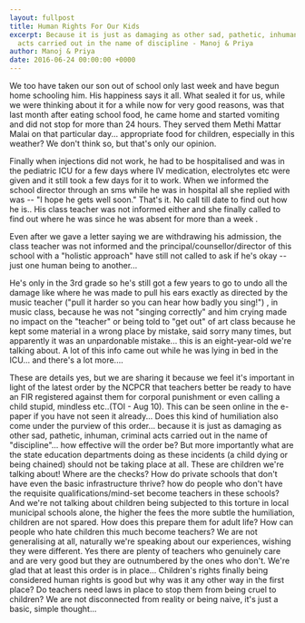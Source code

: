 ```yaml
---
layout: fullpost
title: Human Rights For Our Kids
excerpt: Because it is just as damaging as other sad, pathetic, inhuman, criminal
  acts carried out in the name of discipline - Manoj & Priya
author: Manoj & Priya
date: 2016-06-24 00:00:00 +0000
---
```


We too have taken our son out of school only last week and have begun home schooling him. His happiness says it all. What sealed it for us, while we were thinking about it for a while now for very good reasons, was that last month after eating school food, he came home and started vomiting and did not stop for more than 24 hours. They served them Methi Mattar Malai on that particular day... appropriate food for children, especially in this weather? We don't think so, but that's only our opinion. 

Finally when injections did not work, he had to be hospitalised and was in the pediatric ICU for a few days where IV medication, electrolytes etc were given and it still took a few days for it to work. When we informed the school director through an sms while he was in hospital all she replied with was -- "I hope he gets well soon." That's it. No call till date to find out how he is.. His class teacher was not informed either and she finally called to find out where he was since he was absent for more than a week . 

Even after we gave a letter saying we are withdrawing his admission, the class teacher was not informed and the principal/counsellor/director of this school with a "holistic approach" have still not called to ask if he's okay -- just one human being to another... 

He's only in the 3rd grade so he's still got a few years to go to undo all the damage like where he was made to pull his ears exactly as directed by the music teacher ("pull it harder so you can hear how badly you sing!") , in music class, because he was not "singing correctly" and him crying made no impact on the "teacher" or being told to "get out" of art class because he kept some material in a wrong place by mistake, said sorry many times, but apparently it was an unpardonable mistake... this is an eight-year-old we're talking about. A lot of this info came out while he was lying in bed in the ICU... and there's a lot more.... 

These are details yes, but we are sharing it because we feel it's important in light of the latest order by the NCPCR that teachers better be ready to have an FIR registered against them for corporal punishment or even calling a child stupid, mindless etc..(TOI - Aug 10). This can be seen online in the e-paper if you have not seen it already... Does this kind of humiliation also come under the purview of this order... because it is just as damaging as other sad, pathetic, inhuman, criminal acts carried out in the name of "discipline"... how effective will the order be? But more importantly what are the state education departments doing as these incidents (a child dying or being chained) should not be taking place at all. These are children we're talking about! Where are the checks? How do private schools that don't have even the basic infrastructure thrive? how do people who don't have the requisite qualifications/mind-set become teachers in these schools? And we're not talking about children being subjected to this torture in local municipal schools alone, the higher the fees the more subtle the humiliation, children are not spared. How does this prepare them for adult life? How can people who hate children this much become teachers? We are not generalising at all, naturally we're speaking about our experiences, wishing they were different. Yes there are plenty of teachers who genuinely care and are very good but they are outnumbered by the ones who don't. We're glad that at least this order is in place... Children's rights finally being considered human rights is good but why was it any other way in the first place? Do teachers need laws in place to stop them from being cruel to children? We are not disconnected from reality or being naive, it's just a basic, simple thought...